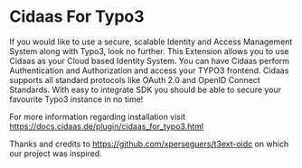 # Cidaas For Typo3

If you would like to use a secure, scalable Identity and Access Management System along with Typo3, look no further.
This Extension allows you to use Cidaas as your Cloud based Identity System. You can have Cidaas perform Authentication
and Authorization and access your TYPO3 frontend. Cidaas supports all standard protocols like OAuth 2.0 and OpenID Connect
Standards. With easy to integrate SDK you should be able to secure your favourite Typo3 instance in no time!


For more information regarding installation visit https://docs.cidaas.de/plugin/cidaas_for_typo3.html

Thanks and credits to https://github.com/xperseguers/t3ext-oidc on which our project was inspired.
